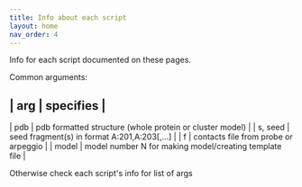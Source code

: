 ```yaml
---
title: Info about each script
layout: home
nav_order: 4
---
```


Info for each script documented on these pages.

Common arguments:

| arg | specifies |
------------------
| pdb | pdb formatted structure (whole protein or cluster model) |
| s, seed | seed fragment(s) in format A:201,A:203[,...] |
| f | contacts file from probe or arpeggio |
| model | model number N for making model/creating template file |

Otherwise check each script's info for list of args
